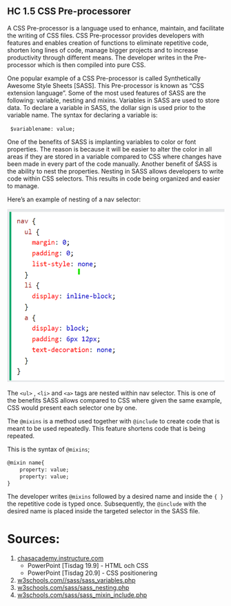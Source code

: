 ## HC 1.5 CSS Pre-processorer

A CSS Pre-processor is a language used to enhance, maintain, and facilitate the writing of CSS files. CSS Pre-processor provides developers with features and enables creation of functions to eliminate repetitive code, shorten long lines of code, manage bigger projects and to increase productivity through different means. The developer writes in the Pre-processor which is then compiled into pure CSS.

One popular example of a CSS Pre-processor is called Synthetically Awesome Style Sheets [SASS]. This Pre-processor is known as “CSS extension language”. Some of the most used features of SASS are the following: variable, nesting and mixins. 
Variables in SASS are used to store data. To declare a variable in SASS, the dollar sign is used prior to the variable name.  The syntax for declaring a variable is:

<code> $variablename: value; </code>

One of the benefits of SASS is implanting variables to color or font properties. The reason is because it will be easier to alter the color in all areas if they are stored in a variable compared to CSS where changes have been made in every part of the code manually. Another benefit of SASS is the ability to nest the properties. Nesting in SASS allows developers to write code within CSS selectors. This results in code being organized and easier to manage. 

Here’s an example of nesting of a nav selector: 

<p align ="center ">
<img src="../assets/nav-selector.png" width="520" height="400">
</p>  

The ```<ul>``` , ```<li>``` and ```<a>``` tags are nested within nav selector. This is one of the benefits SASS allows compared to CSS where given the same example, CSS would present each selector one by one.

The ```@mixins``` is a method used together with ```@include``` to create code that is meant to be used repeatedly. This feature shortens code that is being repeated. 

This is the syntax of ```@mixins```;

```
@mixin name{
    property: value;
    property: value;
}
```

The developer writes ```@mixins``` followed by a desired name and inside the ```{ }``` the repetitive code is typed once. Subsequently, the ```@include``` with the desired name is placed inside the targeted selector in the SASS file.

# **Sources**:  

1. [chasacademy.instructure.com](https://chasacademy.instructure.com/)
    - PowerPoint [Tisdag 19.9] - HTML och CSS
    - PowerPoint [Tisdag 20.9] - CSS positionering
2. [w3schools.com//sass/sass_variables.php](https://www.w3schools.com/sass/sass_variables.php)
3. [w3schools.com/sass/sass_nesting.php](https://www.w3schools.com/sass/sass_nesting.php)
4. [w3schools.com/sass/sass_mixin_include.php](https://www.w3schools.com/sass/sass_mixin_include.php)
